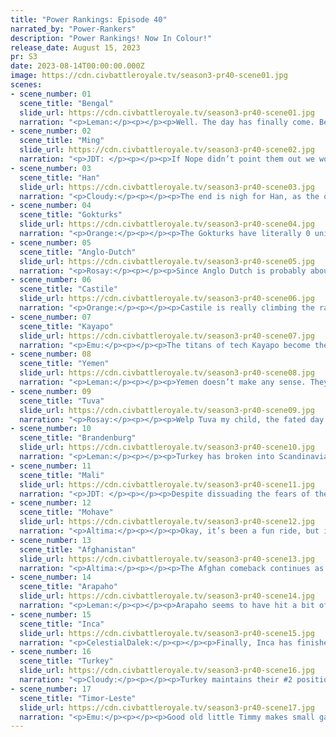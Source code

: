 ```yaml
---
title: "Power Rankings: Episode 40"
narrated_by: "Power-Rankers"
description: "Power Rankings! Now In Colour!"
release_date: August 15, 2023
pr: S3
date: 2023-08-14T00:00:00.000Z
image: https://cdn.civbattleroyale.tv/season3-pr40-scene01.jpg
scenes:
- scene_number: 01
  scene_title: "Bengal"
  slide_url: https://cdn.civbattleroyale.tv/season3-pr40-scene01.jpg
  narration: "<p>Leman:</p><p></p><p>Well. The day has finally come. Bengal has been eliminated. I had high, high hopes for Bengal, with their broken UA, powerful UB, and solid AI, so much so that I had Bengal first on my part one PR. Honestly, at the beginning of the game I wasn’t even disappointed in their performance. They settled a little slowly, but their cities grew quickly, and they managed to cripple Pandya pretty early in the game. Things were looking up. </p><p></p><p>And then they sat. And waited. Traded a few cities with Indonesia, got in a few quagmires with Kokang, watched Afghanistan kill off Pandya. As Bengal watched, the other civs passed them by. Old foes that Bengal might have been able to contest, like Afghanistan and Timor-Leste, passed Shuja by, and Bengal became less and less of a contender with each passing part. There were plenty of opportunities, but outside of killing off Cambodia, Bengal was content with just watching. </p><p></p><p>There was a glimmer of hope at the dawn of Total War. Bengal was one of many civilizations that decided technology was pointless and military was the only way forward. On turn 800 Bengal had over 500,000 conventional forces and 101 techs. Double the military of their closest neighbor Afghanistan, but 18 technologies behind. Maybe that military advantage would be enough for Bengal to overcome the technology disadvantage? Maybe Turkey would break Afghanistan from the west and Bengal could conquer from the East. At first, it looked like it was working, Bengal’s massive military surged forward, capturing several cities. Bengal finally showed its strength and peaked at an impressive 9th on the Power Rankings.</p><p></p><p>But everything came crashing down. Bengal’s moment in the sun was over before it began. The three or four city captures came at the expense of Bengal’s entire military. The troops were too outdated to capture modern cities without heavy losses and Bengal’s production was too low to replenish them. Afghanistan’s counterattack crushed Bengal extremely quickly. They lingered for a while until Timor-Leste finally finished them off, in 17th (but actually 16th, Ming does not count) place.</p><p></p>"
- scene_number: 02
  scene_title: "Ming"
  slide_url: https://cdn.civbattleroyale.tv/season3-pr40-scene02.jpg
  narration: "<p>JDT: </p><p></p><p>If Nope didn’t point them out we wouldn’t have had to make a Ming writeup. </p>"
- scene_number: 03
  scene_title: "Han"
  slide_url: https://cdn.civbattleroyale.tv/season3-pr40-scene03.jpg
  narration: "<p>Cloudy:</p><p></p><p>The end is nigh for Han, as the once mighty Chinese empire finds itself down to just four cities, most of which are under attack. Afghanistan has pushed them to the farthest northeastern margin of their former lands, and looks to go all the way, eliminating Han somewhat lower than we might have expected. Of course, our past selves from episode 0 might be pleased, since we ranked them 12th, which is very close to where they will likely end up—just not as high a finish as Han could have achieved if they had played smartly.</p>"
- scene_number: 04
  scene_title: "Gokturks"
  slide_url: https://cdn.civbattleroyale.tv/season3-pr40-scene04.jpg
  narration: "<p>Orange:</p><p></p><p>The Gokturks have literally 0 units, yet they are still ranked above Han. That says something, probably, maybe, hopefully? Well Gokturks are dying in this next part at least…</p>"
- scene_number: 05
  scene_title: "Anglo-Dutch"
  slide_url: https://cdn.civbattleroyale.tv/season3-pr40-scene05.jpg
  narration: "<p>Rosay:</p><p></p><p>Since Anglo Dutch is probably about to die I wanted to say that I technically had the most hope in them at the beginning on the basis of “Well Brandenburg isn’t that good” but look at them now. Now I can safely say that the Anglo Dutch held onto their mainland core for longer than their main rival of a superpower. Good job Anglo Dutch, it takes some serious moxie to stand up to Turkey and Mali for as long as you have.</p>"
- scene_number: 06
  scene_title: "Castile"
  slide_url: https://cdn.civbattleroyale.tv/season3-pr40-scene06.jpg
  narration: "<p>Orange:</p><p></p><p>Castile is really climbing the ranks in their snowy home. At this rate Castile will win by part 46! Go Isabella! Get into the top 10!</p>"
- scene_number: 07
  scene_title: "Kayapo"
  slide_url: https://cdn.civbattleroyale.tv/season3-pr40-scene07.jpg
  narration: "<p>Emu:</p><p></p><p>The titans of tech Kayapo become the second civ to be exiled to the Antarctic, cementing Incan dominance over the South American continent. Just as most expected, Raoni and his teeming masses of Kayapans have turtled their way to a high placement instead of actually playing the game. Normally I'd hate it, but they did something that no other turtling civ has pulled off before: they made it work well for a really long time. Honestly? I respect it. Takes all sorts of personalities to make a good royale.</p>"
- scene_number: 08
  scene_title: "Yemen"
  slide_url: https://cdn.civbattleroyale.tv/season3-pr40-scene08.jpg
  narration: "<p>Leman:</p><p></p><p>Yemen doesn’t make any sense. They are easily the scrappiest underdog I’ve ever seen, absolutely refusing to give up Sana’a despite the fact that they are hopeless outmatched against Turkey. Not only that, but Yemen has also been able to put up a great fight against Timor-Leste in the south. Which other civilization could have held its own against two members of the elite four? Mohave couldn’t. Angola couldn’t. Tuva couldn’t. But Yemen can.</p>"
- scene_number: 09
  scene_title: "Tuva"
  slide_url: https://cdn.civbattleroyale.tv/season3-pr40-scene09.jpg
  narration: "<p>Rosay:</p><p></p><p>Welp Tuva my child, the fated day has come. Admittedly Tuva has done better than expected against Turkey so far but that long term tech gap between the two of them really destined Tuva to be crushed in the Endgame. Doesn’t help that Arapaho is breaching through the Bering Strait either gaining ground faster than expected, and Afghanistan and Timor slowly creeping in on them.</p>"
- scene_number: 10
  scene_title: "Brandenburg"
  slide_url: https://cdn.civbattleroyale.tv/season3-pr40-scene10.jpg
  narration: "<p>Leman:</p><p></p><p>Turkey has broken into Scandinavia and Finland. That’s not good. Brandenburg was and is counting on natural barriers and the lack of a Turkish navy to keep them alive, and at this point while Finland might fall, it seems unlikely that Turkey will be able to cross the North Sea. Brandenburg still has a sizable navy, that in fact grew a little this part. I’m still pretty convinced that Brandenburg is in a pretty decent defensive position, but Turkey is making steady progress.</p>"
- scene_number: 11
  scene_title: "Mali"
  slide_url: https://cdn.civbattleroyale.tv/season3-pr40-scene11.jpg
  narration: "<p>JDT: </p><p></p><p>Despite dissuading the fears of the rankers this part, Mali drops one because of the Mohave’s bizarre resilience. Mali has successfully staved off both Turkey and Timor-Leste despite no longer making inroads in South America and Europe, and is slowly working its way up the tech tree. Sundieta Keita managed to flip many Turkish cities in the Sahara this part, though often they wind up flipping back. Much like the sands of the Sahara, Mali is ephemeral and volatile, blown by the whims of others, but they seem like they won’t turn to glass just yet. </p>"
- scene_number: 12
  scene_title: "Mohave"
  slide_url: https://cdn.civbattleroyale.tv/season3-pr40-scene12.jpg
  narration: "<p>Altima:</p><p></p><p>Okay, it’s been a fun ride, but it’s over. The Mohave have the lowest war score of anyone whose Pointy Sticks cell on the Info Sheet isn’t explicitly red. They have barely more than half the production of Afghanistan, a civ whose low production is one of the things holding them back in some of our eyes despite the hype surrounding their comeback.  There’s no way the Asian enclave can keep this going, they’ve got like seventeen dudes total. I know opposition nearby isn’t exactly fierce, but come on, most of the enclave is puppeted anyway, they can’t reinforce for shit when they eat attritional casualties. And yeah, Arapaho’s lack of a navy gives them some leg up over on that front, but they’re also attritioning out over there. This is the peak of their comeback. Right?</p>"
- scene_number: 13
  scene_title: "Afghanistan"
  slide_url: https://cdn.civbattleroyale.tv/season3-pr40-scene13.jpg
  narration: "<p>Altima:</p><p></p><p>The Afghan comeback continues as they fend off major powers to the East and West, gaining and trading ground as attrition wears away at everyone. We ended on a somewhat ambiguous note, with them holding in minor tradefests against Timor-Leste and Turkey, but with both powers being focused on Other Shit™, Afghanistan may well be able to spring further forward next part. If nothing else, having lower Production than your rivals means a lot less if your rivals aren’t using theirs to actually make units.</p>"
- scene_number: 14
  scene_title: "Arapaho"
  slide_url: https://cdn.civbattleroyale.tv/season3-pr40-scene14.jpg
  narration: "<p>Leman:</p><p></p><p>Arapaho seems to have hit a bit of a wall, as the blistering conquest of Asia that I expected never manifested. Instead, Arapaho slowly and leisurely walked into Gokturk cities, seemingly content with leaving Tuva and Han to Turkey and Afghanistan respectively. Which is a tad disappointing. Arapaho is still clearly a monster but it seems as though our fears were true. Arapaho can’t really project its power outside of its continent. Inca is easily deflecting them in South America, Mohave is keeping pace in Japan, and I don’t even know if Arapaho is trying to invade Iceland. Clearly a top-tier power but not as dominant as they seemed a few weeks ago.</p>"
- scene_number: 15
  scene_title: "Inca"
  slide_url: https://cdn.civbattleroyale.tv/season3-pr40-scene15.jpg
  narration: "<p>CelestialDalek:</p><p></p><p>Finally, Inca has finished off the turtling menace of Kayapo fairly similarly to how you cook an actual turtle: very lightly cooking it to soften it up and then cracking it open with a sledgehammer (disclaimer: I have never cooked a turtle so I’m probably wrong about this). All of South America flies under the Incan banner, and they are revitalizing their push into Australia after Timor kicked their ass last episode. A lot hinges on the war between Arapaho and the Inca, as their isolated positions mean that whoever wins that war controls the continent and instantly rockets up, since there are significantly more civs to kill on every other continent that others have to waste their time with. Is Australia the smart play, though? Going up against Timor? Maybe. Only time and Timor will tell.</p>"
- scene_number: 16
  scene_title: "Turkey"
  slide_url: https://cdn.civbattleroyale.tv/season3-pr40-scene16.jpg
  narration: "<p>Cloudy:</p><p></p><p>Turkey maintains their #2 position as they continue to make steady gains against Brandenburg and Tuva, while holding fairly steady against Mali and losing a small amount of territory to Afghanistan. Overall, Turkey’s empire is continuing to increase in size, but they should probably watch their flanks given the modest successes that Mali and Afghanistan managed during this episode. They also struggled to keep Yemen at bay, as Arwa al-Sulayhi repeatedly reconquered her core cities and ended the episode in control of Sana’a. Still, as long as Turkey keeps expanding, we’re probably going to see them as one of the top contenders to win, as we have for a very long time—remember, the last time Turkey was ranked below 4th was episode 11.</p>"
- scene_number: 17
  scene_title: "Timor-Leste"
  slide_url: https://cdn.civbattleroyale.tv/season3-pr40-scene17.jpg
  narration: "<p>Emu:</p><p></p><p>Good old little Timmy makes small gains on one side, small losses on the other. They keep the gold medal they've fought so hard and long for for sure, but it seems like this is the beginning of the great stagnation that we're all anticipating. From now on, more or less the only determining factor in conquest is whether a civ is actually producing any units at all. Xanana isn't doing too badly on that front, and save scattered Inca excursions, I don't really see much for them to worry about.</p>"
---
```

